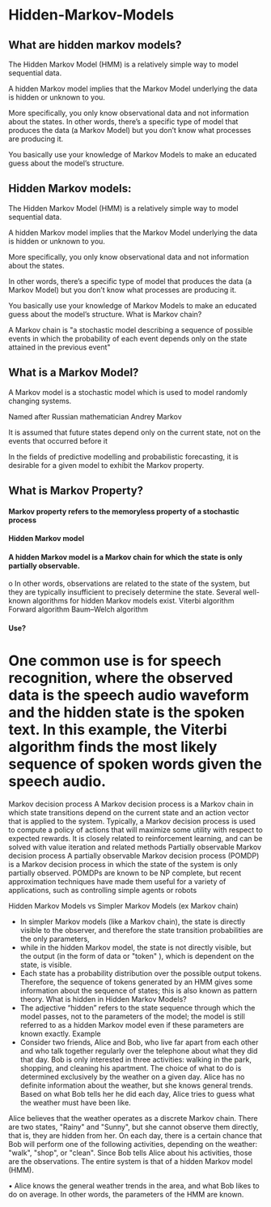 # Hidden-Markov-Models
 ## What are hidden markov models?

The Hidden Markov Model (HMM) is a relatively simple way to model sequential data. 

A hidden Markov model implies that the Markov Model underlying the data is hidden or unknown to you. 

More specifically, you only know observational data and not information about the states. 
In other words, there’s a specific type of model that produces the data (a Markov Model) but you don’t know what processes are producing it. 

You basically use your knowledge of Markov Models to make an educated guess about the model’s structure.
## Hidden Markov models:

The Hidden Markov Model (HMM) is a relatively simple way to model sequential data. 

A hidden Markov model implies that the Markov Model underlying the data is hidden or unknown to you. 

More specifically, you only know observational data and not information about the states. 

In other words, there’s a specific type of model that produces the data (a Markov Model) but you don’t know what processes are producing it. 

You basically use your knowledge of Markov Models to make an educated guess about the model’s structure.
What is Markov chain?

A Markov chain is "a stochastic model describing a sequence of possible events in which the probability of each event depends only on the state attained in the previous event"
## What is a Markov Model?

A Markov model is a stochastic model which is used to model randomly changing systems.

Named after Russian mathematician Andrey Markov

It is assumed that future states depend only on the current state, not on the events that occurred before it

In the fields of predictive modelling and probabilistic forecasting, it is desirable for a given model to exhibit the Markov property.

## What is Markov Property?
#### Markov property refers to the memoryless property of a stochastic process
#### Hidden Markov model
#### A hidden Markov model is a Markov chain for which the state is only partially observable. 
o	In other words, observations are related to the state of the system, but they are typically insufficient to precisely determine the state. Several well-known algorithms for hidden Markov models exist.
Viterbi algorithm
Forward algorithm
Baum–Welch algorithm
#### 	Use?
#	One common use is for speech recognition, where the observed data is the speech audio waveform and the hidden state is the spoken text. In this example, the Viterbi algorithm finds the most likely sequence of spoken words given the speech audio.
 Markov decision process
 A Markov decision process is a Markov chain in which state transitions depend on the current state and an action vector that is applied to the system. 
 Typically, a Markov decision process is used to compute a policy of actions that will maximize some utility with respect to expected rewards. 
 It is closely related to reinforcement learning, and can be solved with value iteration and related methods
 Partially observable Markov decision process
 A partially observable Markov decision process (POMDP) is a Markov decision process in which the state of the system is only partially observed. 
 POMDPs are known to be NP complete, but recent approximation techniques have made them useful for a variety of applications, such as controlling simple agents or robots


Hidden Markov Models vs Simpler Markov Models (ex Markov chain)
- In simpler Markov models (like a Markov chain), the state is directly visible to the observer, and therefore the state transition probabilities are the only parameters, 
- 	while in the hidden Markov model, the state is not directly visible, but the output (in the form of data or "token" ), which is dependent on the state, is visible. 
- Each state has a probability distribution over the possible output tokens. Therefore, the sequence of tokens generated by an HMM gives some information about the sequence of states; this is also known as pattern theory.
What is hidden in Hidden Markov Models?
- The adjective “hidden” refers to the state sequence through which the model passes, not to the parameters of the model; the model is still referred to as a hidden Markov model even if these parameters are known exactly.
Example
- 	Consider two friends, Alice and Bob, who live far apart from each other and who talk together regularly over the telephone about what they did that day. 
 	Bob is only interested in three activities: walking in the park, shopping, and cleaning his apartment. The choice of what to do is determined exclusively by the weather on a given day. 
 Alice has no definite information about the weather, but she knows general trends. Based on what Bob tells her he did each day, Alice tries to guess what the weather must have been like.
 
 Alice believes that the weather operates as a discrete Markov chain. There are two states, "Rainy" and "Sunny", but she cannot observe them directly, that is, they are hidden from her. On each day, there is a certain chance that Bob will perform one of the following activities, depending on the weather: "walk", "shop", or "clean". Since Bob tells Alice about his activities, those are the observations. The entire system is that of a hidden Markov model (HMM).

•	Alice knows the general weather trends in the area, and what Bob likes to do on average. In other words, the parameters of the HMM are known. 

